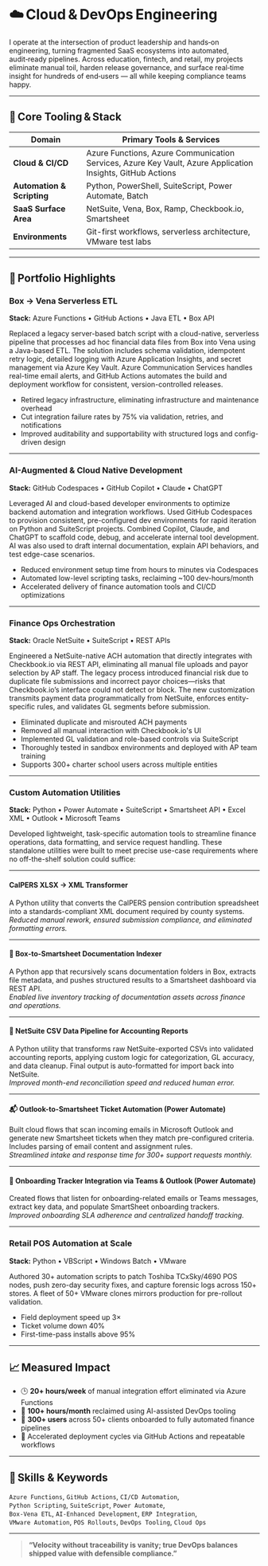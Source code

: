# ☁️ Cloud & DevOps Engineering

I operate at the intersection of product leadership and hands‑on engineering, turning fragmented SaaS ecosystems into automated, audit‑ready pipelines. Across education, fintech, and retail, my projects eliminate manual toil, harden release governance, and surface real‑time insight for hundreds of end‑users — all while keeping compliance teams happy.

---

## 🔧 Core Tooling & Stack

| Domain | Primary Tools & Services |
|--------|--------------------------|
| **Cloud & CI/CD** | Azure Functions, Azure Communication Services, Azure Key Vault, Azure Application Insights, GitHub Actions |
| **Automation & Scripting** | Python, PowerShell, SuiteScript, Power Automate, Batch |
| **SaaS Surface Area** | NetSuite, Vena, Box, Ramp, Checkbook.io, Smartsheet |
| **Environments** | Git-first workflows, serverless architecture, VMware test labs |

---

## 🔁 Portfolio Highlights

### Box → Vena Serverless ETL
**Stack:** Azure Functions • GitHub Actions • Java ETL • Box API

Replaced a legacy server-based batch script with a cloud-native, serverless pipeline that processes ad hoc financial data files from Box into Vena using a Java-based ETL. The solution includes schema validation, idempotent retry logic, detailed logging with Azure Application Insights, and secret management via Azure Key Vault. Azure Communication Services handles real-time email alerts, and GitHub Actions automates the build and deployment workflow for consistent, version-controlled releases.

- Retired legacy infrastructure, eliminating infrastructure and maintenance overhead
- Cut integration failure rates by 75% via validation, retries, and notifications
- Improved auditability and supportability with structured logs and config-driven design

---

### AI-Augmented & Cloud Native Development
**Stack:** GitHub Codespaces • GitHub Copilot • Claude • ChatGPT

Leveraged AI and cloud-based developer environments to optimize backend automation and integration workflows. Used GitHub Codespaces to provision consistent, pre-configured dev environments for rapid iteration on Python and SuiteScript projects. Combined Copilot, Claude, and ChatGPT to scaffold code, debug, and accelerate internal tool development. AI was also used to draft internal documentation, explain API behaviors, and test edge-case scenarios.

- Reduced environment setup time from hours to minutes via Codespaces
- Automated low-level scripting tasks, reclaiming ~100 dev-hours/month
- Accelerated delivery of finance automation tools and CI/CD optimizations

---

### Finance Ops Orchestration
**Stack:** Oracle NetSuite • SuiteScript • REST APIs

Engineered a NetSuite-native ACH automation that directly integrates with Checkbook.io via REST API, eliminating all manual file uploads and payor selection by AP staff. The legacy process introduced financial risk due to duplicate file submissions and incorrect payor choices—risks that Checkbook.io’s interface could not detect or block. The new customization transmits payment data programmatically from NetSuite, enforces entity-specific rules, and validates GL segments before submission.

- Eliminated duplicate and misrouted ACH payments
- Removed all manual interaction with Checkbook.io's UI
- Implemented GL validation and role-based controls via SuiteScript
- Thoroughly tested in sandbox environments and deployed with AP team training
- Supports 300+ charter school users across multiple entities

---

### Custom Automation Utilities  
**Stack:** Python • Power Automate • SuiteScript • Smartsheet API • Excel XML • Outlook • Microsoft Teams  

Developed lightweight, task-specific automation tools to streamline finance operations, data formatting, and service request handling. These standalone utilities were built to meet precise use-case requirements where no off-the-shelf solution could suffice:

---

#### CalPERS XLSX → XML Transformer  
A Python utility that converts the CalPERS pension contribution spreadsheet into a standards-compliant XML document required by county systems.  
*Reduced manual rework, ensured submission compliance, and eliminated formatting errors.*

---

#### 📁 Box-to-Smartsheet Documentation Indexer  
A Python app that recursively scans documentation folders in Box, extracts file metadata, and pushes structured results to a Smartsheet dashboard via REST API.  
*Enabled live inventory tracking of documentation assets across finance and operations.*

---

#### 🧾 NetSuite CSV Data Pipeline for Accounting Reports  
A Python utility that transforms raw NetSuite-exported CSVs into validated accounting reports, applying custom logic for categorization, GL accuracy, and data cleanup. Final output is auto-formatted for import back into NetSuite.  
*Improved month-end reconciliation speed and reduced human error.*

---

#### 📬 Outlook-to-Smartsheet Ticket Automation (Power Automate)  
Built cloud flows that scan incoming emails in Microsoft Outlook and generate new Smartsheet tickets when they match pre-configured criteria. Includes parsing of email content and assignment rules.  
*Streamlined intake and response time for 300+ support requests monthly.*

---

#### 👥 Onboarding Tracker Integration via Teams & Outlook (Power Automate)  
Created flows that listen for onboarding-related emails or Teams messages, extract key data, and populate SmartSheet onboarding trackers.  
*Improved onboarding SLA adherence and centralized handoff tracking.*

---

### Retail POS Automation at Scale
**Stack:** Python • VBScript • Windows Batch • VMware

Authored 30+ automation scripts to patch Toshiba TCxSky/4690 POS nodes, push zero-day security fixes, and capture forensic logs across 150+ stores. A fleet of 50+ VMware clones mirrors production for pre-rollout validation.

- Field deployment speed up 3×
- Ticket volume down 40%
- First-time-pass installs above 95%

---

## 📈 Measured Impact

- 🕒 **20+ hours/week** of manual integration effort eliminated via Azure Functions    
- 🤖 **100+ hours/month** reclaimed using AI-assisted DevOps tooling  
- 🧾 **300+ users** across 50+ clients onboarded to fully automated finance pipelines
- 🚀 Accelerated deployment cycles via GitHub Actions and repeatable workflows  

---

## 🔑 Skills & Keywords

`Azure Functions`, `GitHub Actions`, `CI/CD Automation`,  
`Python Scripting`, `SuiteScript`, `Power Automate`,  
`Box-Vena ETL`, `AI-Enhanced Development`, `ERP Integration`,  
`VMware Automation`, `POS Rollouts`, `DevOps Tooling`, `Cloud Ops`

---

> **“Velocity without traceability is vanity; true DevOps balances shipped value with defensible compliance.”**

